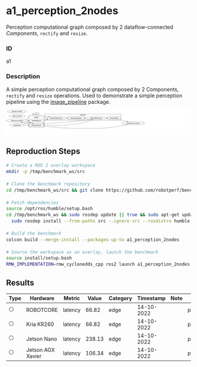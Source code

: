 # a1_perception_2nodes

Perception computational graph composed by 2 dataflow-connected *Components*, `rectify` and `resize`.

### ID
a1

### Description
A simple perception computational graph composed by 2 Components, `rectify` and `resize` operations. Used to demonstrate a simple perception pipeline using the [image_pipeline](https://github.com/ros-perception/image_pipeline) package.


![](../../../imgs/a1_perception_2nodes.svg)

## Reproduction Steps

```bash
# Create a ROS 2 overlay workspace
mkdir -p /tmp/benchmark_ws/src

# Clone the benchmark repository
cd /tmp/benchmark_ws/src && git clone https://github.com/robotperf/benchmarks

# Fetch dependencies
source /opt/ros/humble/setup.bash
cd /tmp/benchmark_ws && sudo rosdep update || true && sudo apt-get update &&
  sudo rosdep install --from-paths src --ignore-src --rosdistro humble -y

# Build the benchmark
colcon build --merge-install --packages-up-to a1_perception_2nodes

# Source the workspace as an overlay, launch the benchmark
source install/setup.bash
RMW_IMPLEMENTATION=rmw_cyclonedds_cpp ros2 launch a1_perception_2nodes trace_a1_perception_2nodes.launch.py

```

## Results

| Type | Hardware | Metric | Value | Category | Timestamp | Note | Data Source |
| --- | --- | --- | --- | --- | --- | --- | --- |
| :white_circle: | ROBOTCORE | latency | 66.82 | edge | 14-10-2022 |  | perception/image |
| :white_circle: | Kria KR260 | latency | 66.82 | edge | 14-10-2022 |  | perception/image |
| :white_circle: | Jetson Nano | latency | 238.13 | edge | 14-10-2022 |  | perception/image |
| :white_circle: | Jetson AGX Xavier | latency | 106.34 | edge | 14-10-2022 |  | perception/image |

